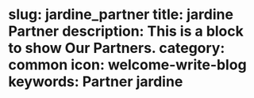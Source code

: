 slug: jardine_partner
title: jardine Partner
description: This is a block to show Our Partners.
category: common
icon: welcome-write-blog
keywords: Partner jardine
=====